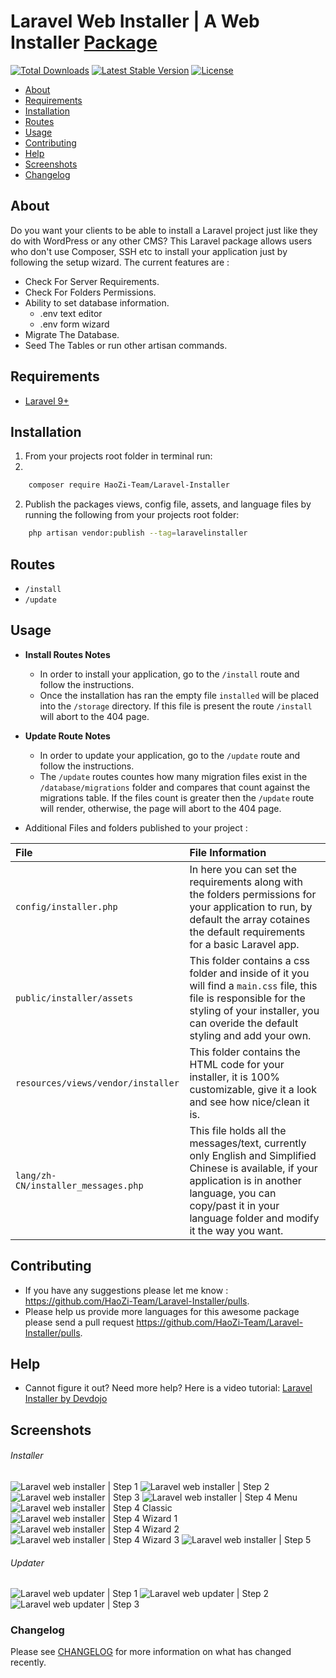 # Laravel Web Installer | A Web Installer [Package](https://packagist.org/packages/haozi-team/laravel-installer)

[![Total Downloads](https://poser.pugx.org/HaoZi-Team/Laravel-Installer/d/total.svg)](https://packagist.org/packages/DevHaoZi/laravel-installer)
[![Latest Stable Version](https://poser.pugx.org/HaoZi-Team/Laravel-Installer/v/stable.svg)](https://packagist.org/packages/DevHaoZi/laravel-installer)
[![License](https://poser.pugx.org/HaoZi-Team/Laravel-Installer/license.svg)](https://packagist.org/packages/DevHaoZi/laravel-installer)

- [About](#about)
- [Requirements](#requirements)
- [Installation](#installation)
- [Routes](#routes)
- [Usage](#usage)
- [Contributing](#contributing)
- [Help](#help)
- [Screenshots](#screenshots)
- [Changelog](#changelog)

## About

Do you want your clients to be able to install a Laravel project just like they do with WordPress or any other CMS?
This Laravel package allows users who don't use Composer, SSH etc to install your application just by following the setup wizard.
The current features are :

- Check For Server Requirements.
- Check For Folders Permissions.
- Ability to set database information.
	- .env text editor
	- .env form wizard
- Migrate The Database.
- Seed The Tables or run other artisan commands.

## Requirements

* [Laravel 9+](https://laravel.com/docs/installation)

## Installation

1. From your projects root folder in terminal run:
2. 
```bash
    composer require HaoZi-Team/Laravel-Installer
```

2. Publish the packages views, config file, assets, and language files by running the following from your projects root folder:

```bash
    php artisan vendor:publish --tag=laravelinstaller
```

## Routes

* `/install`
* `/update`

## Usage

* **Install Routes Notes**
	* In order to install your application, go to the `/install` route and follow the instructions.
	* Once the installation has ran the empty file `installed` will be placed into the `/storage` directory. If this file is present the route `/install` will abort to the 404 page.

* **Update Route Notes**
	* In order to update your application, go to the `/update` route and follow the instructions.
	* The `/update` routes countes how many migration files exist in the `/database/migrations` folder and compares that count against the migrations table. If the files count is greater then the `/update` route will render, otherwise, the page will abort to the 404 page.

* Additional Files and folders published to your project :

| File                                | File Information                                                                                                                                                                                                            |
|:------------------------------------|:----------------------------------------------------------------------------------------------------------------------------------------------------------------------------------------------------------------------------|
| `config/installer.php`              | In here you can set the requirements along with the folders permissions for your application to run, by default the array cotaines the default requirements for a basic Laravel app.                                        |
| `public/installer/assets`           | This folder contains a css folder and inside of it you will find a `main.css` file, this file is responsible for the styling of your installer, you can overide the default styling and add your own.                       |
| `resources/views/vendor/installer`  | This folder contains the HTML code for your installer, it is 100% customizable, give it a look and see how nice/clean it is.                                                                                                |
| `lang/zh-CN/installer_messages.php` | This file holds all the messages/text, currently only English and Simplified Chinese is available, if your application is in another language, you can copy/past it in your language folder and modify it the way you want. |

## Contributing

* If you have any suggestions please let me know : https://github.com/HaoZi-Team/Laravel-Installer/pulls.
* Please help us provide more languages for this awesome package please send a pull request https://github.com/HaoZi-Team/Laravel-Installer/pulls.

## Help

* Cannot figure it out? Need more help? Here is a video tutorial: [Laravel Installer by Devdojo](https://www.youtube.com/watch?v=Jput5doFYLg)

## Screenshots

###### Installer
![Laravel web installer | Step 1](https://s3-us-west-2.amazonaws.com/github-project-images/laravel-installer/install/1-welcome.jpg)
![Laravel web installer | Step 2](https://s3-us-west-2.amazonaws.com/github-project-images/laravel-installer/install/2-requirements.jpg)
![Laravel web installer | Step 3](https://s3-us-west-2.amazonaws.com/github-project-images/laravel-installer/install/3-permissions.jpg)
![Laravel web installer | Step 4 Menu](https://s3-us-west-2.amazonaws.com/github-project-images/laravel-installer/install/4-environment.jpg)
![Laravel web installer | Step 4 Classic](https://s3-us-west-2.amazonaws.com/github-project-images/laravel-installer/install/4a-environment-classic.jpg)
![Laravel web installer | Step 4 Wizard 1](https://s3-us-west-2.amazonaws.com/github-project-images/laravel-installer/install/4b-environment-wizard-1.jpg)
![Laravel web installer | Step 4 Wizard 2](https://s3-us-west-2.amazonaws.com/github-project-images/laravel-installer/install/4b-environment-wizard-2.jpg)
![Laravel web installer | Step 4 Wizard 3](https://s3-us-west-2.amazonaws.com/github-project-images/laravel-installer/install/4b-environment-wizard-3.jpg)
![Laravel web installer | Step 5](https://s3-us-west-2.amazonaws.com/github-project-images/laravel-installer/install/5-final.jpg)

###### Updater
![Laravel web updater | Step 1](https://s3-us-west-2.amazonaws.com/github-project-images/laravel-installer/update/1-welcome.jpg)
![Laravel web updater | Step 2](https://s3-us-west-2.amazonaws.com/github-project-images/laravel-installer/update/2-updates.jpg)
![Laravel web updater | Step 3](https://s3-us-west-2.amazonaws.com/github-project-images/laravel-installer/update/3-finished.jpg)

### Changelog

Please see [CHANGELOG](CHANGELOG.md) for more information on what has changed recently.
